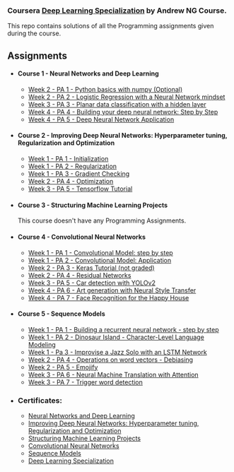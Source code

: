### Coursera [Deep Learning Specialization](https://www.coursera.org/specializations/deep-learning) by Andrew NG Course.

This repo contains solutions of all the Programming assignments given during the course.
## Assignments
- #### Course 1 - Neural Networks and Deep Learning
	- [Week 2 - PA 1 - Python basics with numpy (Optional) ](https://github.com/Redolid/Deep-Learning-Specialization-Andrew/blob/master/1-Neural%20Networks%20and%20Deep%20Learning/Week%202/Python_Basics_With_Numpy_v3a.ipynb)
	- [Week 2 - PA 2 - Logistic Regression with a Neural Network mindset](https://github.com/Redolid/Deep-Learning-Specialization-Andrew/blob/master/1-Neural%20Networks%20and%20Deep%20Learning/Week%202/Logistic_Regression_with_a_Neural_Network_mindset_v6a.ipynb) 
	- [Week 3 - PA 3 - Planar data classification with a hidden layer](https://github.com/Redolid/Deep-Learning-Specialization-Andrew/blob/master/1-Neural%20Networks%20and%20Deep%20Learning/Week%203/Planar_data_classification_with_onehidden_layer_v6c.ipynb)
	- [Week 4 - PA 4 - Building your deep neural network: Step by Step](https://github.com/Redolid/Deep-Learning-Specialization-Andrew/blob/master/1-Neural%20Networks%20and%20Deep%20Learning/Week%204/Building_your_Deep_Neural_Network_Step_by_Step_v8a.ipynb)
	- [Week 4 - PA 5 - Deep Neural Network Application](https://github.com/Redolid/Deep-Learning-Specialization-Andrew/blob/master/1-Neural%20Networks%20and%20Deep%20Learning/Week%204/Deep%2BNeural%2BNetwork%2B-%2BApplication%2Bv8.ipynb)
  
- #### Course 2 - Improving Deep Neural Networks: Hyperparameter tuning, Regularization and Optimization
	- [Week 1 - PA 1 - Initialization](https://github.com/Redolid/Deep-Learning-Specialization-Andrew/blob/master/2-%20Improving%20Deep%20Neural%20Networks%20Hyperparameter%20tuning%2C%20Regularization%20and%20Optimization/Week%201/1-Initialization.ipynb)
	- [Week 1 - PA 2 - Regularization](https://github.com/Redolid/Deep-Learning-Specialization-Andrew/blob/master/2-%20Improving%20Deep%20Neural%20Networks%20Hyperparameter%20tuning%2C%20Regularization%20and%20Optimization/Week%201/2-Regularization_v2a.ipynb)
	- [Week 1 - PA 3 - Gradient Checking](https://github.com/Redolid/Deep-Learning-Specialization-Andrew/blob/master/2-%20Improving%20Deep%20Neural%20Networks%20Hyperparameter%20tuning%2C%20Regularization%20and%20Optimization/Week%201/3-Gradient%2BChecking%2Bv1.ipynb)
	- [Week 2 - PA 4 - Optimization](https://github.com/Redolid/Deep-Learning-Specialization-Andrew/blob/master/2-%20Improving%20Deep%20Neural%20Networks%20Hyperparameter%20tuning%2C%20Regularization%20and%20Optimization/Week%202/Optimization_methods_v1b.ipynb)
	- [Week 3 - PA 5 - Tensorflow Tutorial](https://github.com/Redolid/Deep-Learning-Specialization-Andrew/blob/master/2-%20Improving%20Deep%20Neural%20Networks%20Hyperparameter%20tuning%2C%20Regularization%20and%20Optimization/Week%203/TensorFlow_Tutorial_v3b.ipynb)
  
- #### Course 3 - Structuring Machine Learning Projects
	This course doesn't have any Programming Assignments.
  
- #### Course 4 - Convolutional Neural Networks
	- [Week 1 - PA 1 - Convolutional Model: step by step](https://github.com/Redolid/Deep-Learning-Specialization-Andrew/blob/master/4-Convolutional%20Neural%20Networks/Week%201/Convolution_model_Step_by_Step_v2a.ipynb)
	- [Week 1 - PA 2 - Convolutional Model: Application](https://github.com/Redolid/Deep-Learning-Specialization-Andrew/blob/master/4-Convolutional%20Neural%20Networks/Week%201/Convolution_model_Application_v1a.ipynb)
	- [Week 2 - PA 3 - Keras Tutorial (not graded)](https://github.com/Redolid/Deep-Learning-Specialization-Andrew/blob/master/4-Convolutional%20Neural%20Networks/Week%202/Keras_Tutorial_v2a.ipynb)
	- [Week 2 - PA 4 - Residual Networks](https://github.com/Redolid/Deep-Learning-Specialization-Andrew/blob/master/4-Convolutional%20Neural%20Networks/Week%202/Residual_Networks_v2a.ipynb)
	- [Week 3 - PA 5 - Car detection with YOLOv2](https://github.com/Redolid/Deep-Learning-Specialization-Andrew/blob/master/4-Convolutional%20Neural%20Networks/Week%203/Autonomous_driving_application_Car_detection_v3a.ipynb)
	- [Week 4 - PA 6 - Art generation with Neural Style Transfer](https://github.com/Redolid/Deep-Learning-Specialization-Andrew/blob/master/4-Convolutional%20Neural%20Networks/Week%204/Art_Generation_with_Neural_Style_Transfer_v3a.ipynb)
	- [Week 4 - PA 7 - Face Recognition for the Happy House](https://github.com/Redolid/Deep-Learning-Specialization-Andrew/blob/master/4-Convolutional%20Neural%20Networks/Week%204/Face_Recognition_v3a.ipynb)
  
- #### Course 5 - Sequence Models
	- [Week 1 - PA 1 - Building a recurrent neural network - step by step](https://github.com/Redolid/Deep-Learning-Specialization-Andrew/blob/master/5-Sequence%20Models/Week%201/Building_a_Recurrent_Neural_Network_Step_by_Step_v3b.ipynb)
	- [Week 1 - PA 2 - Dinosaur Island - Character-Level Language Modeling](https://github.com/Redolid/Deep-Learning-Specialization-Andrew/blob/master/5-Sequence%20Models/Week%201/Dinosaurus_Island_Character_level_language_model_final_v3b.ipynb)
  	- [Week 1 - Pa 3 - Improvise a Jazz Solo with an LSTM Network](https://github.com/Redolid/Deep-Learning-Specialization-Andrew/blob/master/5-Sequence%20Models/Week%201/Improvise_a_Jazz_Solo_with_an_LSTM_Network_v3a.ipynb)
	- [Week 2 - PA 4 - Operations on word vectors - Debiasing](https://github.com/Redolid/Deep-Learning-Specialization-Andrew/blob/master/5-Sequence%20Models/Week%202/Operations_on_word_vectors_v2a.ipynb)
	- [Week 2 - PA 5 - Emojify](https://github.com/Redolid/Deep-Learning-Specialization-Andrew/blob/master/5-Sequence%20Models/Week%202/Emojify_v2a.ipynb)
	- [Week 3 - PA 6 - Neural Machine Translation with Attention](https://github.com/Redolid/Deep-Learning-Specialization-Andrew/blob/master/5-Sequence%20Models/Week%203/Neural_machine_translation_with_attention_v4a.ipynb)
	- [Week 3 - PA 7 - Trigger word detection](https://github.com/Redolid/Deep-Learning-Specialization-Andrew/blob/master/5-Sequence%20Models/Week%203/Trigger_word_detection_v1a.ipynb)
- ### Certificates:
  - [Neural Networks and Deep Learning](https://www.coursera.org/account/accomplishments/certificate/25DHPNCG8X6N)
  - [Improving Deep Neural Networks: Hyperparameter tuning, Regularization and Optimization](https://www.coursera.org/account/accomplishments/certificate/W8FHSQSTG6XG)
  - [Structuring Machine Learning Projects](https://www.coursera.org/account/accomplishments/certificate/JC9RAPEFSPX8)
  - [Convolutional Neural Networks](https://www.coursera.org/account/accomplishments/certificate/KZ2NHTV7MG79)
  - [Sequence Models](https://www.coursera.org/account/accomplishments/certificate/J2XG8T6CVRZ7)
  - [Deep Learning Specialization](https://www.coursera.org/account/accomplishments/specialization/certificate/LSVQGAUSAK59)
